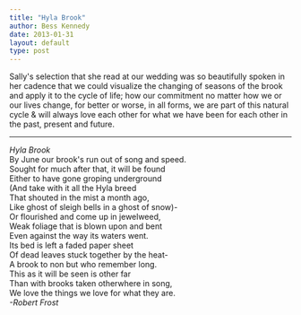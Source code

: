 ```yaml
---
title: "Hyla Brook"
author: Bess Kennedy
date: 2013-01-31
layout: default
type: post
---
```


Sally's selection that she read at our wedding was so beautifully spoken
in her cadence that we could visualize the changing of seasons
of the brook  and apply it to the cycle of life; how our commitment
no matter how we or our lives change,  for better or worse, in all forms,
we are part of this natural cycle & will always love each other for what
we have been for each other in the past, present and future.

***
_Hyla Brook_  
By June our brook's run out of song and speed.  
Sought for much after that, it will be found  
Either to have gone groping underground  
(And take with it all the Hyla breed  
That shouted in the mist a month ago,  
Like ghost of sleigh bells in a ghost of snow)-  
Or flourished and come up in jewelweed,  
Weak foliage that is blown upon and bent  
Even against the way its waters went.  
Its bed is left a faded paper sheet  
Of dead leaves stuck together by the heat-  
A brook to non but who remember long.  
This as it will be seen is other far  
Than with brooks taken otherwhere in song,  
We love the things we love for what they are.  
_-Robert Frost_